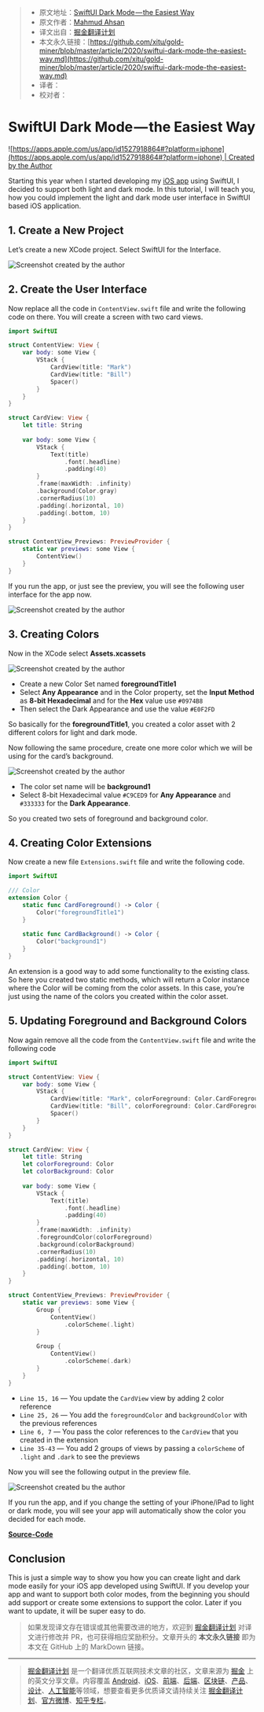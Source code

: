 > * 原文地址：[SwiftUI Dark Mode — the Easiest Way](https://medium.com/level-up-programming/swiftui-dark-mode-the-easiest-way-81e48d055189)
> * 原文作者：[Mahmud Ahsan](https://medium.com/@mahmudahsan)
> * 译文出自：[掘金翻译计划](https://github.com/xitu/gold-miner)
> * 本文永久链接：[https://github.com/xitu/gold-miner/blob/master/article/2020/swiftui-dark-mode-the-easiest-way.md](https://github.com/xitu/gold-miner/blob/master/article/2020/swiftui-dark-mode-the-easiest-way.md)
> * 译者：
> * 校对者：

# SwiftUI Dark Mode — the Easiest Way

![[https://apps.apple.com/us/app/id1527918864#?platform=iphone](https://apps.apple.com/us/app/id1527918864#?platform=iphone) | Created by the Author](https://cdn-images-1.medium.com/max/8892/1*LC-CTl772dBIs3uQkV30OQ.png)

Starting this year when I started developing my [iOS app](https://apps.apple.com/us/app/id1527918864#?platform=iphone) using SwiftUI, I decided to support both light and dark mode. In this tutorial, I will teach you, how you could implement the light and dark mode user interface in SwiftUI based iOS application.

## 1. Create a New Project

Let’s create a new XCode project. Select SwiftUI for the Interface.

![Screenshot created by the author](https://cdn-images-1.medium.com/max/3076/1*_8O1KIZtxqQY4RjmXKy8VA.png)

## 2. Create the User Interface

Now replace all the code in `ContentView.swift` file and write the following code on there. You will create a screen with two card views.

```Swift
import SwiftUI

struct ContentView: View {
    var body: some View {
        VStack {
            CardView(title: "Mark")
            CardView(title: "Bill")
            Spacer()
        }
    }
}

struct CardView: View {
    let title: String
    
    var body: some View {
        VStack {
            Text(title)
                .font(.headline)
                .padding(40)
        }
        .frame(maxWidth: .infinity)
        .background(Color.gray)
        .cornerRadius(10)
        .padding(.horizontal, 10)
        .padding(.bottom, 10)
    }
}

struct ContentView_Previews: PreviewProvider {
    static var previews: some View {
        ContentView()
    }
}
```

If you run the app, or just see the preview, you will see the following user interface for the app now.

![Screenshot created by the author](https://cdn-images-1.medium.com/max/4304/1*BOR-JpVnjbcRDDJ042-mNA.png)

## 3. Creating Colors

Now in the XCode select **Assets.xcassets**

![Screenshot created by the author](https://cdn-images-1.medium.com/max/5276/1*rNLYzlepGHGfhUkxIYe-zQ.png)

* Create a new Color Set named **foregroundTitle1**
* Select **Any Appearance** and in the Color property, set the **Input Method** as **8-bit Hexadecimal** and for the **Hex** value use `#0974B8`
* Then select the Dark Appearance and use the value `#E0F2FD`

So basically for the **foregroundTitle1**, you created a color asset with 2 different colors for light and dark mode.

Now following the same procedure, create one more color which we will be using for the card’s background.

![Screenshot created by the author](https://cdn-images-1.medium.com/max/5204/1*1RCPFYlfxnXoho9onw7E0Q.png)

* The color set name will be **background1**
* Select 8-bit Hexadecimal value `#C9CED9` for **Any Appearance** and `#333333` for the **Dark Appearance**.

So you created two sets of foreground and background color.

## 4. Creating Color Extensions

Now create a new file `Extensions.swift` file and write the following code.

```Swift
import SwiftUI

/// Color
extension Color {
    static func CardForeground() -> Color {
        Color("foregroundTitle1")
    }
    
    static func CardBackground() -> Color {
        Color("background1")
    }
}
```

An extension is a good way to add some functionality to the existing class. So here you created two static methods, which will return a Color instance where the Color will be coming from the color assets. In this case, you’re just using the name of the colors you created within the color asset.

## 5. Updating Foreground and Background Colors

Now again remove all the code from the `ContentView.swift` file and write the following code

```Swift
import SwiftUI

struct ContentView: View {
    var body: some View {
        VStack {
            CardView(title: "Mark", colorForeground: Color.CardForeground(), colorBackground: Color.CardBackground())
            CardView(title: "Bill", colorForeground: Color.CardForeground(), colorBackground: Color.CardBackground())
            Spacer()
        }
    }
}

struct CardView: View {
    let title: String
    let colorForeground: Color
    let colorBackground: Color
    
    var body: some View {
        VStack {
            Text(title)
                .font(.headline)
                .padding(40)
        }
        .frame(maxWidth: .infinity)
        .foregroundColor(colorForeground)
        .background(colorBackground)
        .cornerRadius(10)
        .padding(.horizontal, 10)
        .padding(.bottom, 10)
    }
}

struct ContentView_Previews: PreviewProvider {
    static var previews: some View {
        Group {
            ContentView()
                .colorScheme(.light)
        }
        
        Group {
            ContentView()
                .colorScheme(.dark)
        }
    }
}
```

* `Line 15, 16` — You update the `CardView` view by adding 2 color reference
* `Line 25, 26` — You add the `foregroundColor` and `backgroundColor` with the previous references
* `Line 6, 7` — You pass the color references to the `CardView` that you created in the extension
* `Line 35-43` — You add 2 groups of views by passing a `colorScheme` of `.light` and `.dark` to see the previews

Now you will see the following output in the preview file.

![Screenshot created bu the author](https://cdn-images-1.medium.com/max/4428/1*8z7UNF0r2QKSZI8IXOg1-A.png)

If you run the app, and if you change the setting of your iPhone/iPad to light or dark mode, you will see your app will automatically show the color you decided for each mode.

[**Source-Code**](https://github.com/mahmudahsan/iOS-Swift-SwiftUI/tree/master/SwiftUI/lightdarkmode/LightDarkMode)

## Conclusion

This is just a simple way to show you how you can create light and dark mode easily for your iOS app developed using SwiftUI. If you develop your app and want to support both color modes, from the beginning you should add support or create some extensions to support the color. Later if you want to update, it will be super easy to do.

> 如果发现译文存在错误或其他需要改进的地方，欢迎到 [掘金翻译计划](https://github.com/xitu/gold-miner) 对译文进行修改并 PR，也可获得相应奖励积分。文章开头的 **本文永久链接** 即为本文在 GitHub 上的 MarkDown 链接。

---

> [掘金翻译计划](https://github.com/xitu/gold-miner) 是一个翻译优质互联网技术文章的社区，文章来源为 [掘金](https://juejin.im) 上的英文分享文章。内容覆盖 [Android](https://github.com/xitu/gold-miner#android)、[iOS](https://github.com/xitu/gold-miner#ios)、[前端](https://github.com/xitu/gold-miner#前端)、[后端](https://github.com/xitu/gold-miner#后端)、[区块链](https://github.com/xitu/gold-miner#区块链)、[产品](https://github.com/xitu/gold-miner#产品)、[设计](https://github.com/xitu/gold-miner#设计)、[人工智能](https://github.com/xitu/gold-miner#人工智能)等领域，想要查看更多优质译文请持续关注 [掘金翻译计划](https://github.com/xitu/gold-miner)、[官方微博](http://weibo.com/juejinfanyi)、[知乎专栏](https://zhuanlan.zhihu.com/juejinfanyi)。
